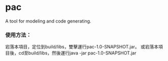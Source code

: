 # pac
A tool for modeling and code generating.

### 使用方法：
宕落本項目，定位到build/libs，雙擊運行pac-1.0-SNAPSHOT.jar。
或宕落本項目後，cd至build/libs，然後運行java -jar pac-1.0-SNAPSHOT.jar
